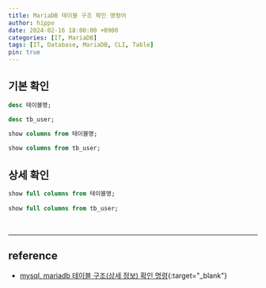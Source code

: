```yaml
---
title: MariaDB 테이블 구조 확인 명령어
author: hippo
date: 2024-02-16 18:00:00 +0900
categories: [IT, MariaDB]
tags: [IT, Database, MariaDB, CLI, Table]
pin: true
---
```


## 기본 확인
```sql
desc 테이블명;

desc tb_user;
```

```sql
show columns from 테이블명;
     
show columns from tb_user;
```

## 상세 확인
```sql
show full columns from 테이블명;
          
show full columns from tb_user;
```

<br>

---
## reference
- [mysql, mariadb 테이블 구조(상세 정보) 확인 명령](https://erider.co.kr/131/){:target="_blank"}

